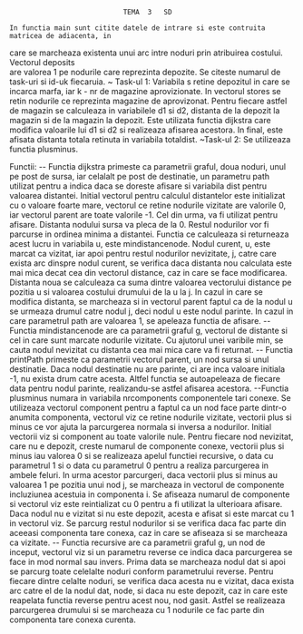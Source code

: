 									
								TEMA  3   SD

	In functia main sunt citite datele de intrare si este contruita matricea de adiacenta, in
 care se marcheaza existenta unui arc intre noduri prin atribuirea costului. Vectorul deposits	
are valorea 1 pe nodurile care reprezinta depozite. Se citeste numarul de task-uri
si id-uk fiecaruia.
	~ Task-ul 1: Variabila s retine depozitul in care se incarca marfa, iar k -  nr de magazine
aprovizionate. In vectorul stores se retin nodurile ce reprezinta magazine de aprovizonat.
Pentru fiecare astfel de magazin se calculeaza in variabilele d1 si d2, distanta de la depozit
la magazin si de la magazin la depozit. Este utilizata functia dijkstra care modifica valoarile
lui d1 si d2 si realizeaza afisarea acestora. In final, este afisata distanta totala retinuta in
variabila totaldist. 
	~Task-ul 2: Se utilizeaza functia plusminus.

Functii:
	-- Functia dijkstra primeste ca parametrii graful, doua noduri, unul pe post de sursa, iar
celalalt pe post de destinatie, un parametru path utilizat pentru a indica daca se doreste
afisare si variabila dist pentru valoarea distantei. Initial vectorul pentru calculul distantelor
este initializat cu o valoare foarte mare, vectorul ce retine nodurile vizitate are valorile 0, iar
vectorul parent are toate valorile -1. Cel din urma, va fi utilizat pentru afisare. Distanta
nodului sursa va pleca de la 0. Restul nodurilor vor fi parcurse in ordinea minima a distantei.
Functia ce calculeaza si returneaza acest lucru in variabila u, este mindistancenode. Nodul 
curent, u, este marcat ca vizitat, iar apoi pentru restul nodurilor nevizitate, j, catre care 
exista arc dinspre nodul curent, se verifica daca distanta nou calculata este mai mica decat 
cea din vectorul distance, caz in care se face modificarea. Distanta noua se calculeaza ca
suma dintre valoarea vectorului distance pe pozitia u si valoarea costului drumului de la u 
la j. In cazul in care se modifica distanta, se marcheaza si in vectorul parent faptul ca de la 
nodul u se urmeaza drumul catre nodul j, deci nodul u este nodul parinte. In cazul in care
parametrul path are valoarea 1, se apeleaza functia de afisare.
	-- Functia mindistancenode are ca parametrii graful g, vectorul de distante si cel in care
sunt marcate nodurile vizitate. Cu ajutorul unei varibile min, se cauta nodul nevizitat cu 
distanta cea mai mica care va fi returnat.
	-- Functia printPath primeste ca parametrii vectorul parent, un nod sursa si unul
destinatie. Daca nodul destinatie nu are parinte, ci are inca valoare initiala -1, nu exista
drum catre acesta. Altfel functia se autoapeleaza de fiecare data pentru nodul parinte, 
realizandu-se astfel afisarea acestora.
	--Functia plusminus numara in variabila nrcomponents componentele tari conexe. Se
utilizeaza vectorul component pentru a faptul ca un nod face parte dintr-o anumita
componenta, vectorul viz ce retine nodurile vizitate, vectorii plus si minus ce vor ajuta la 
parcurgerea normala si inversa a nodurilor. Initial vectorii viz si component au toate valorile
nule. Pentru fiecare nod nevizitat, care nu e depozit, creste numarul de componente conexe,
vectorii plus si minus iau valorea 0 si se realizeaza apelul functiei recursive, o data cu
parametrul 1 si o data cu parametrul 0 pentru a realiza parcurgerea in ambele feluri. In
urma acestor parcurgeri, daca vectorii plus si minus au valoarea 1 pe pozitia unui nod j,
se marcheaza in vectorul de componente incluziunea acestuia in componenta i. Se afiseaza
numarul de componente si vectorul viz este reintializat cu 0 pentru a fi utilizat la ulterioara
afisare. Daca nodul nu e vizitat si nu este depozit, acesta e afisat si este marcat cu 1 in
vectorul viz. Se parcurg restul nodurilor si se verifica daca fac parte din aceeasi componenta
tare conexa, caz in care se afiseaza si se marcheaza ca vizitate. 
	-- Functia recursive are ca parametrii graful g, un nod de inceput, vectorul viz si un 
parametru reverse ce indica daca parcurgerea se face in mod normal sau invers. Prima data 
se marcheaza nodul dat si apoi se parcurg toate celelalte noduri conform parametrului
reverse. Pentru fiecare dintre celalte noduri, se verifica daca acesta nu e vizitat, daca exista
arc catre el de la nodul dat, node, si daca nu este depozit, caz in care este reapelata 
functia reverse pentru acest nou, nod gasit. Astfel se realizeaza parcurgerea drumului si
se marcheaza cu 1 nodurile ce fac parte din componenta tare conexa curenta.

